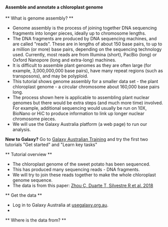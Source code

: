 #### Assemble and annotate a chloroplast genome

** What is genome assembly? **

* Genome assembly is the process of joining together DNA sequencing fragments into longer pieces, ideally up to chromosome lengths.
* The DNA fragments are produced by DNA sequencing machines, and are called "reads". These are in lengths of about 150 base pairs, to up to a million (or more) base pairs, depending on the sequencing technology used. Currently, most reads are from Illumina (short), PacBio (long) or Oxford Nanopore (long and extra-long) machines.
* It is difficult to assemble plant genomes as they are often large (for example, 3,000,000,000 base pairs), have many repeat regions (such as transposons), and may be polyploid.
* This tutorial shows genome assembly for a smaller data set - the plant chloroplast genome - a circular chromosome about 160,000 base pairs long.
* The process shown here is applicable to assembling plant nuclear genomes but there would be extra steps (and much more time) involved. For example, additional sequencing would usually be run on 10X, BioNano or HiC to produce information to link up longer nuclear chromosome pieces.
* We will use the Galaxy Australia platform (a web page) to run our analysis.

<fn>**New to Galaxy?** Go to [Galaxy Australian Training](https://galaxy-au-training.github.io/tutorials/) and try the first two tutorials "Get started" and "Learn key tasks"</fn>

** Tutorial overview **

* The chloroplast genome of the sweet potato has been sequenced.
* This has produced many sequencing reads - DNA fragments.
* We will try to join these reads together to make the whole chloroplast genome sequence.
* The data is from this paper: [Zhou C, Duarte T, Silvestre R et al. 2018](https://doi.org/10.12688/gatesopenres.12856.1)








** Get the data **

* Log in to Galaxy Australia at [usegalaxy.org.au](https://usegalaxy.org.au/).
*



** Where is the data from? **
